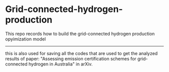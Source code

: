 # Grid-connected-hydrogen-production


This repo records how to build the grid-connected hydrogen production opyimization model

----- 

this is also used for saving all the codes that are used to get the analyzed results of paper:
"Assessing emission certification schemes for grid-connected hydrogen in Australia" in arXiv.
